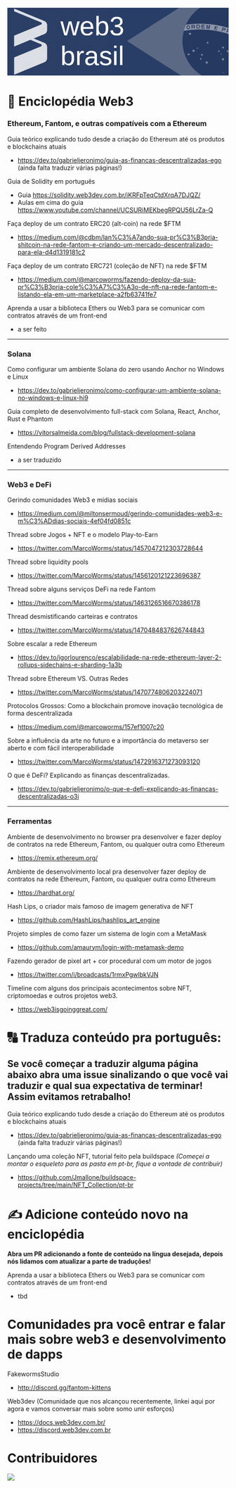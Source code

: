 <p align="center">
    <img alt="web3 brasil" src="imagens/banner.png"/>
</p>

# 📖 Enciclopédia Web3

### Ethereum, Fantom, e outras compatíveis com a Ethereum

Guia teórico explicando tudo desde a criação do Ethereum até os produtos e blockchains atuais  
* https://dev.to/gabrieljeronimo/guia-as-financas-descentralizadas-ego (ainda falta traduzir várias páginas!)

Guia de Solidity em português  
* Guia https://solidity.web3dev.com.br/iKRFpTeqCtdXrqA7DJQZ/
* Aulas em cima do guia https://www.youtube.com/channel/UCSURiMEKbegRPQU56LrZa-Q

Faça deploy de um contrato ERC20 (alt-coin) na rede $FTM  
* https://medium.com/@cdbm/lan%C3%A7ando-sua-pr%C3%B3pria-shitcoin-na-rede-fantom-e-criando-um-mercado-descentralizado-para-ela-d4d1319181c2

Faça deploy de um contrato ERC721 (coleção de NFT) na rede $FTM  
* https://medium.com/@marcoworms/fazendo-deploy-da-sua-pr%C3%B3pria-cole%C3%A7%C3%A3o-de-nft-na-rede-fantom-e-listando-ela-em-um-marketplace-a2fb63741fe7

Aprenda a usar a biblioteca Ethers ou Web3 para se comunicar com contratos através de um front-end  
* a ser feito

<hr>

### Solana

Como configurar um ambiente Solana do zero usando Anchor no Windows e Linux  
* https://dev.to/gabrieljeronimo/como-configurar-um-ambiente-solana-no-windows-e-linux-hi9

Guia completo de desenvolvimento full-stack com Solana, React, Anchor, Rust e Phantom  
* https://vitorsalmeida.com/blog/fullstack-development-solana

Entendendo Program Derived Addresses  
* a ser traduzido

<hr>

### Web3 e DeFi

Gerindo comunidades Web3 e mídias sociais  
* https://medium.com/@miltonsermoud/gerindo-comunidades-web3-e-m%C3%ADdias-sociais-4ef04fd0851c

Thread sobre Jogos + NFT e o modelo Play-to-Earn  
* https://twitter.com/MarcoWorms/status/1457047212303728644

Thread sobre liquidity pools  
* https://twitter.com/MarcoWorms/status/1456120121223696387

Thread sobre alguns serviços DeFi na rede Fantom  
* https://twitter.com/MarcoWorms/status/1463126516670386178

Thread desmistificando carteiras e contratos  
* https://twitter.com/MarcoWorms/status/1470484837626744843

Sobre escalar a rede Ethereum  
* https://dev.to/igorlourenco/escalabilidade-na-rede-ethereum-layer-2-rollups-sidechains-e-sharding-1a3b

Thread sobre Ethereum VS. Outras Redes  
* https://twitter.com/MarcoWorms/status/1470774806203224071

Protocolos Grossos: Como a blockchain promove inovação tecnológica de forma descentralizada  
* https://medium.com/@marcoworms/157ef1007c20

Sobre a influência da arte no futuro e a importância do metaverso ser aberto e com fácil interoperabilidade
* https://twitter.com/MarcoWorms/status/1472916371273093120

O que é DeFi? Explicando as finanças descentralizadas.
* https://dev.to/gabrieljeronimo/o-que-e-defi-explicando-as-financas-descentralizadas-o3i

<hr>

### Ferramentas

Ambiente de desenvolvimento no browser pra desenvolver e fazer deploy de contratos na rede Ethereum, Fantom, ou qualquer outra como Ethereum  
* https://remix.ethereum.org/

Ambiente de desenvolvimento local pra desenvolver fazer deploy de contratos na rede Ethereum, Fantom, ou qualquer outra como Ethereum 
* https://hardhat.org/

Hash Lips, o criador mais famoso de imagem generativa de NFT  
* https://github.com/HashLips/hashlips_art_engine

Projeto simples de como fazer um sistema de login com a MetaMask  
* https://github.com/amaurym/login-with-metamask-demo
 
Fazendo gerador de pixel art + cor procedural com um motor de jogos  
* https://twitter.com/i/broadcasts/1rmxPgwlbkVJN

Timeline com alguns dos principais acontecimentos sobre NFT, criptomoedas e outros projetos web3. 
* https://web3isgoinggreat.com/

# 🔠 Traduza conteúdo pra português:

## Se você começar a traduzir alguma página abaixo abra uma issue sinalizando o que você vai traduzir e qual sua expectativa de terminar! Assim evitamos retrabalho!

Guia teórico explicando tudo desde a criação do Ethereum até os produtos e blockchains atuais  
* https://dev.to/gabrieljeronimo/guia-as-financas-descentralizadas-ego (ainda falta traduzir várias páginas!)

Lançando uma coleção NFT, tutorial feito pela buildspace 
_(Começei a montar o esqueleto para as pasta em pt-br, fique a vontade de contribuir)_
* https://github.com/Jmallone/buildspace-projects/tree/main/NFT_Collection/pt-br 

# ✍️ Adicione conteúdo novo na enciclopédia

**Abra um PR adicionando a fonte de conteúdo na língua desejada, depois nós lidamos com atualizar a parte de traduções!**

Aprenda a usar a biblioteca Ethers ou Web3 para se comunicar com contratos através de um front-end  
* tbd

# Comunidades pra você entrar e falar mais sobre web3 e desenvolvimento de dapps

FakewormsStudio  
* http://discord.gg/fantom-kittens

Web3dev (Comunidade que nos alcançou recentemente, linkei aqui por agora e vamos conversar mais sobre somo unir esforços)  
* https://docs.web3dev.com.br/
* https://discord.web3dev.com.br

# Contribuidores
<a href="https://github.com/web3brasil/web3brasil/graphs/contributors"><img src="https://contrib.rocks/image?repo=web3brasil/web3brasil" /></a>
